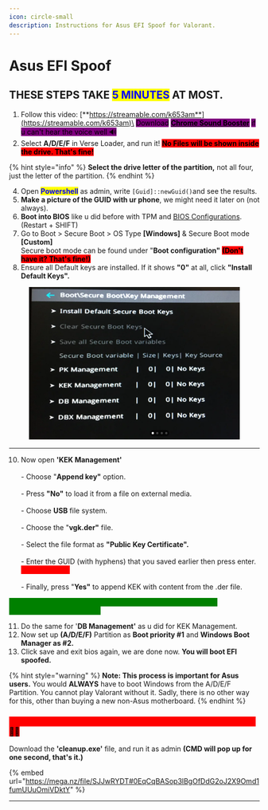 ```yaml
---
icon: circle-small
description: Instructions for Asus EFI Spoof for Valorant.
---
```


# Asus EFI Spoof

## THESE STEPS TAKE <mark style="color:blue;">5 MINUTES</mark> AT MOST.

1. Follow this video: [**https://streamable.com/k653am**](https://streamable.com/k653am)\
   <mark style="background-color:purple;">Download</mark> [<mark style="background-color:purple;">**Chrome Sound Booster**</mark>](https://chromewebstore.google.com/detail/volume-booster/ejkiikneibegknkgimmihdpcbcedgmpo) <mark style="background-color:purple;">if u can't hear the voice well 🔊</mark>&#x20;
2. Select **A/D/E/F** in Verse Loader, and run it! <mark style="background-color:red;">**No Files will be shown inside the drive. That's fine!**</mark>

{% hint style="info" %}
**Select the drive letter of the partition,** not all four, just the letter of the partition.
{% endhint %}

4. Open <mark style="color:blue;">**Powershell**</mark> as admin, write `[Guid]::newGuid()`and see the results.
5. **Make a picture of the GUID with ur phone**, we might need it later on (not always).
6. **Boot into BIOS** like u did before with TPM and [BIOS Configurations](../../../setup-instructions/bios-configurations.md#go-to-bios-and-follow-the-steps). (Restart + SHIFT)
7. Go to Boot > Secure Boot > OS Type **\[Windows]** & Secure Boot mode **\[Custom]**\
   Secure boot mode can be found under "**Boot configuration"** <mark style="background-color:red;">**(Don't have it? That's fine!)**</mark>
8. Ensure all Default keys are installed. If it shows **"0"** at all, click **"Install Default Keys".**

<div align="left"><figure><img src="../../../.gitbook/assets/savv.png" alt=""><figcaption></figcaption></figure></div>

***

10. Now open **'KEK Management'** \
    \
    \- Choose "**Append key"** option.\
    \
    \- Press **"No"** to load it from a file on external media.\
    \
    \- Choose **USB** file system.\
    \
    \- Choose the "**vgk.der"** file.\
    \
    \- Select the file format as **"Public Key Certificate".**\
    \
    \- Enter the GUID (with hyphens) that you saved earlier then press enter. <mark style="color:red;background-color:red;">**NOT ALWAYS!**</mark>\
    \
    \- Finally, press "**Yes"** to append KEK with content from the .der file.

<mark style="color:green;background-color:green;">**YOU SHOULD NOW SEE A 'SUCCESS' MESSAGE IF YOU DONE EVERYTHING CORRECTLY!**</mark>

11. Do the same for '**DB Management'** as u did for KEK Management.
12. Now set up **(A/D/E/F)** Partition as **Boot priority #1** and **Windows Boot Manager as #2.**
13. Click save and exit bios again, we are done now. **You will boot EFI spoofed.**

{% hint style="warning" %}
**Note: This process is important for Asus users.** You would **ALWAYS** have to boot Windows from the A/D/E/F Partition. You cannot play Valorant without it. Sadly, there is no other way for this, other than buying a new non-Asus motherboard.
{% endhint %}

### <mark style="color:red;background-color:red;">ONCE ON WINDOWS, DO THIS LAST VERY IMPORTANT STEP!!</mark> <mark style="background-color:red;">💢💢</mark>

Download the **'cleanup.exe'** file, and run it as admin **(CMD will pop up for one second, that's it.)**

{% embed url="https://mega.nz/file/SJJwRYDT#0EqCqBASop3lBgOfDdG2oJ2X9Omd1fumUUuOmiVDktY" %}

***
